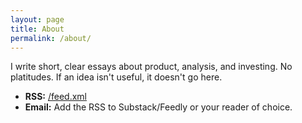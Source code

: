 ```yaml
---
layout: page
title: About
permalink: /about/
---
```


I write short, clear essays about product, analysis, and investing. No platitudes. If an idea isn't useful, it doesn't go here.

- **RSS:** <a href="/feed.xml">/feed.xml</a>
- **Email:** Add the RSS to Substack/Feedly or your reader of choice.
